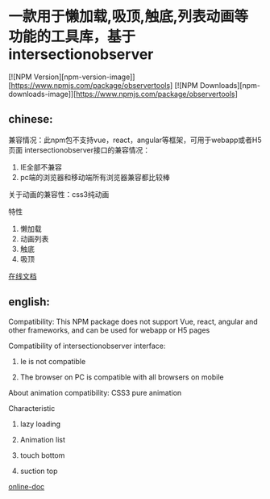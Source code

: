 一款用于懒加载,吸顶,触底,列表动画等功能的工具库，基于intersectionobserver
=========================================================================

[![NPM Version][npm-version-image]][https://www.npmjs.com/package/observertools]
[![NPM Downloads][npm-downloads-image]][https://www.npmjs.com/package/observertools]


chinese:
-------

兼容情况：此npm包不支持vue，react，angular等框架，可用于webapp或者H5页面
intersectionobserver接口的兼容情况：
1. IE全部不兼容
2. pc端的浏览器和移动端所有浏览器兼容都比较棒

关于动画的兼容性：css3纯动画


特性

1. 懒加载
2. 动画列表
3. 触底
4. 吸顶

[在线文档](http://observertools.yinzhuoei.com/)


english: 
-------

Compatibility: This NPM package does not support Vue, react, angular and other frameworks, and can be used for webapp or H5 pages

Compatibility of intersectionobserver interface:

1. Ie is not compatible

2. The browser on PC is compatible with all browsers on mobile



About animation compatibility: CSS3 pure animation




Characteristic



1. lazy loading

2. Animation list

3. touch bottom

4. suction top

[online-doc](http://observertools.yinzhuoei.com/)